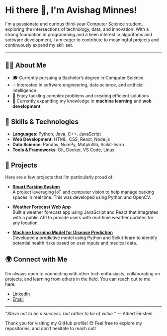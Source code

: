 # Hi there 👋, I'm Avishag Minnes!

I'm a passionate and curious third-year Computer Science student, exploring the intersections of technology, data, and innovation. With a strong foundation in programming and a keen interest in algorithms and software development, I am eager to contribute to meaningful projects and continuously expand my skill set.

---

## 👩‍💻 About Me

- 🎓 Currently pursuing a Bachelor’s degree in Computer Science
- 💡 Interested in software engineering, data science, and artificial intelligence
- 🧩 Enjoy tackling complex problems and creating efficient solutions
- 🌱 Currently expanding my knowledge in **machine learning** and **web development**

## 🔧 Skills & Technologies

- **Languages**: Python, Java, C++, JavaScript
- **Web Development**: HTML, CSS, React, Node.js
- **Data Science**: Pandas, NumPy, Matplotlib, Scikit-learn
- **Tools & Frameworks**: Git, Docker, VS Code, Linux

## 🌟 Projects

Here are a few projects that I’m particularly proud of:

- **[Smart Parking System](https://github.com/yourusername/smart-parking)**  
  A project leveraging IoT and computer vision to help manage parking spaces in real time. This was developed using Python and OpenCV.

- **[Weather Forecast Web App](https://github.com/yourusername/weather-app)**  
  Built a weather forecast app using JavaScript and React that integrates with a public API to provide users with real-time weather updates for any location.

- **[Machine Learning Model for Disease Prediction](https://github.com/yourusername/disease-prediction)**  
  Developed a predictive model using Python and Scikit-learn to identify potential health risks based on user inputs and medical data.

## 🌍 Connect with Me

I’m always open to connecting with other tech enthusiasts, collaborating on projects, and learning from others in the field. You can reach out to me here:

- [LinkedIn](https://linkedin.com/in/avishag-minnes)
- [Email](mailto:your-email@example.com)

---

*“Strive not to be a success, but rather to be of value.”* — Albert Einstein

Thank you for visiting my GitHub profile! 😊 Feel free to explore my repositories, and don’t hesitate to reach out!

